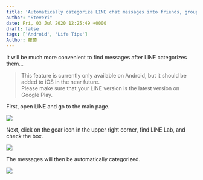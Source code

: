 ```yaml
---
title: 'Automatically categorize LINE chat messages into friends, groups, and official accounts'
author: "SteveYi"
date: Fri, 03 Jul 2020 12:25:49 +0000
draft: false
tags: ['Android', 'Life Tips']
Author: 蘿蔔
---
```


It will be much more convenient to find messages after LINE categorizes them...

> This feature is currently only available on Android, but it should be added to iOS in the near future.  
> Please make sure that your LINE version is the latest version on Google Play.

First, open LINE and go to the main page.

![](https://static-a1.steveyi.net/media/blog/2020070312124374.jpg)

Next, click on the gear icon in the upper right corner, find LINE Lab, and check the box.

![](https://static-a1.steveyi.net/media/blog/2020070312153360.jpg)

The messages will then be automatically categorized.

![](https://static-a1.steveyi.net/media/blog/2020070312202078.gif)
